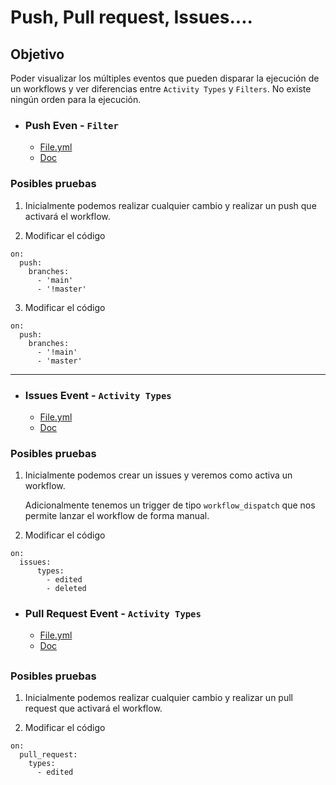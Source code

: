 # Push, Pull request, Issues....



## Objetivo

Poder visualizar los múltiples eventos que pueden disparar la ejecución de un workflows y ver diferencias entre `Activity Types` y `Filters`. No existe ningún orden para la ejecución.

- ### Push Even - `Filter`
  - [File.yml](https://github.com/sebasnaa/tmp-presentacion/blob/master/.github/workflows/1-Push-Event.yml)
  - [Doc](https://docs.github.com/en/actions/using-workflows/events-that-trigger-workflows#push)
 ### Posibles pruebas

1. Inicialmente podemos realizar cualquier cambio y realizar un push que activará el workflow.

2. Modificar el código 
```
on: 
  push:
    branches:
      - 'main'
      - '!master'
```
3. Modificar el código
```
on: 
  push:
    branches:
      - '!main'
      - 'master'
```

---
- ### Issues Event -  `Activity Types`
    - [File.yml](https://github.com/sebasnaa/tmp-presentacion/blob/master/.github/workflows/1-Issues-Event.yml)
    - [Doc](https://docs.github.com/en/actions/using-workflows/events-that-trigger-workflows#issues)


 ### Posibles pruebas

1. Inicialmente podemos crear un issues y veremos como activa un workflow.

    Adicionalmente tenemos un trigger de tipo `workflow_dispatch` que nos permite lanzar el workflow de forma manual. 

2. Modificar el código

```
on: 
  issues:
      types:
        - edited
        - deleted
```

- ### Pull Request Event -  `Activity Types`
  - [File.yml](https://github.com/sebasnaa/tmp-presentacion/blob/master/.github/workflows/1-Pull-request-Event.yml)
   - [Doc](https://docs.github.com/en/actions/using-workflows/events-that-trigger-workflows#pull_request)
##
 ### Posibles pruebas
 

1. Inicialmente podemos realizar cualquier cambio y realizar un pull request que activará el workflow.

2. Modificar el código

```
on:
  pull_request:
    types:
      - edited
```